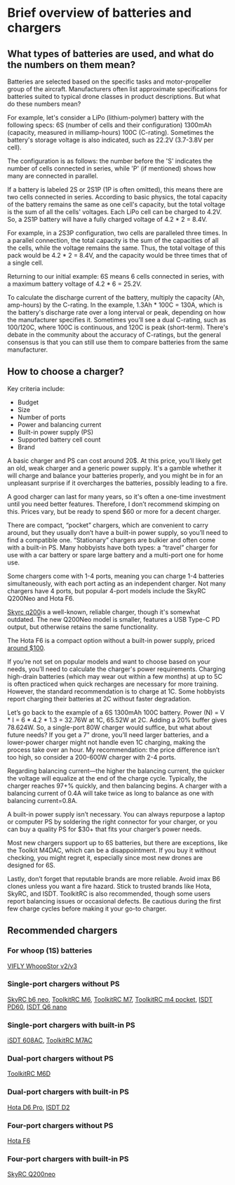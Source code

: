 # Brief overview of batteries and chargers

## What types of batteries are used, and what do the numbers on them mean?

Batteries are selected based on the specific tasks and motor-propeller group of the aircraft. Manufacturers often list approximate specifications for batteries suited to typical drone classes in product descriptions. But what do these numbers mean?

For example, let's consider a LiPo (lithium-polymer) battery with the following specs: 6S (number of cells and their configuration) 1300mAh (capacity, measured in milliamp-hours) 100C (C-rating). Sometimes the battery's storage voltage is also indicated, such as 22.2V (3.7-3.8V per cell).

The configuration is as follows: the number before the 'S' indicates the number of cells connected in series, while 'P' (if mentioned) shows how many are connected in parallel.

If a battery is labeled 2S or 2S1P (1P is often omitted), this means there are two cells connected in series. According to basic physics, the total capacity of the battery remains the same as one cell's capacity, but the total voltage is the sum of all the cells' voltages. Each LiPo cell can be charged to 4.2V. So, a 2S1P battery will have a fully charged voltage of 4.2 * 2 = 8.4V.

For example, in a 2S3P configuration, two cells are paralleled three times. In a parallel connection, the total capacity is the sum of the capacities of all the cells, while the voltage remains the same. Thus, the total voltage of this pack would be 4.2 * 2 = 8.4V, and the capacity would be three times that of a single cell.

Returning to our initial example: 6S means 6 cells connected in series, with a maximum battery voltage of 4.2 * 6 = 25.2V.

To calculate the discharge current of the battery, multiply the capacity (Ah, amp-hours) by the C-rating. In the example, 1.3Ah * 100C = 130A, which is the battery's discharge rate over a long interval or peak, depending on how the manufacturer specifies it. Sometimes you’ll see a dual C-rating, such as 100/120C, where 100C is continuous, and 120C is peak (short-term). There's debate in the community about the accuracy of C-ratings, but the general consensus is that you can still use them to compare batteries from the same manufacturer.

## How to choose a charger?

Key criteria include:

- Budget
- Size
- Number of ports
- Power and balancing current
- Built-in power supply (PS)
- Supported battery cell count
- Brand

A basic charger and PS can cost around 20$. At this price, you’ll likely get an old, weak charger and a generic power supply. It's a gamble whether it will charge and balance your batteries properly, and you might be in for an unpleasant surprise if it overcharges the batteries, possibly leading to a fire.

A good charger can last for many years, so it's often a one-time investment until you need better features. Therefore, I don’t recommend skimping on this. Prices vary, but be ready to spend $60 or more for a decent charger.

There are compact, “pocket” chargers, which are convenient to carry around, but they usually don’t have a built-in power supply, so you’ll need to find a compatible one. “Stationary” chargers are bulkier and often come with a built-in PS. Many hobbyists have both types: a “travel” charger for use with a car battery or spare large battery and a multi-port one for home use.

Some chargers come with 1-4 ports, meaning you can charge 1-4 batteries simultaneously, with each port acting as an independent charger. Not many chargers have 4 ports, but popular 4-port models include the SkyRC Q200Neo and Hota F6.

[Skyrc q200](https://rcsearch.info/-c49307)is a well-known, reliable charger, though it's somewhat outdated. The new Q200Neo model is smaller, features a USB Type-C PD output, but otherwise retains the same functionality.

The Hota F6 is a compact option without a built-in power supply, priced [around $100](https://rcsearch.info/-c24672).

If you’re not set on popular models and want to choose based on your needs, you’ll need to calculate the charger's power requirements. Charging high-drain batteries (which may wear out within a few months) at up to 5C is often practiced when quick recharges are necessary for more training. However, the standard recommendation is to charge at 1C. Some hobbyists report charging their batteries at 2C without faster degradation.

Let’s go back to the example of a 6S 1300mAh 100C battery. Power (N) = V * I = 6 * 4.2 * 1.3 = 32.76W at 1C, 65.52W at 2C. Adding a 20% buffer gives 78.624W. So, a single-port 80W charger would suffice, but what about future needs? If you get a 7" drone, you’ll need larger batteries, and a lower-power charger might not handle even 1C charging, making the process take over an hour. My recommendation: the price difference isn’t too high, so consider a 200-600W charger with 2-4 ports.

Regarding balancing current—the higher the balancing current, the quicker the voltage will equalize at the end of the charge cycle. Typically, the charger reaches 97+% quickly, and then balancing begins. A charger with a balancing current of 0.4A will take twice as long to balance as one with balancing current=0.8A.

A built-in power supply isn’t necessary. You can always repurpose a laptop or computer PS by soldering the right connector for your charger, or you can buy a quality PS for $30+ that fits your charger’s power needs.

Most new chargers support up to 6S batteries, but there are exceptions, like the Toolkit M4DAC, which can be a disappointment. If you buy it without checking, you might regret it, especially since most new drones are designed for 6S.

Lastly, don’t forget that reputable brands are more reliable. Avoid imax B6 clones unless you want a fire hazard. Stick to trusted brands like Hota, SkyRC, and ISDT. ToolkitRC is also recommended, though some users report balancing issues or occasional defects. Be cautious during the first few charge cycles before making it your go-to charger.

## Recommended chargers

### For whoop (1S) batteries

[VIFLY WhoopStor v2/v3](https://rcsearch.info/-c46257)

### Single-port chargers without PS

[SkyRC b6 neo](https://rcsearch.info/-c47308),
[ToolkitRC M6](https://rcsearch.info/-c6063), [ToolkitRC M7](https://rcsearch.info/-c25346), [ToolkitRC m4 pocket](https://rcsearch.info/-c32468),
[ISDT PD60](https://rcsearch.info/-c16236), [ISDT Q6 nano](https://rcsearch.info/-c14405)

### Single-port chargers with built-in PS

[iSDT 608AC](https://rcsearch.info/-c8911),
[ToolkitRC M7AC](https://rcsearch.info/-c39020)

### Dual-port chargers without PS

[ToolkitRC M6D](https://rcsearch.info/?s=toolkit+m6d)

### Dual-port chargers with built-in PS

[Hota D6 Pro](https://rcsearch.info/-c5511),
[ISDT D2](https://rcsearch.info/-c2175)

### Four-port chargers without PS

[Hota F6](https://rcsearch.info/-c24672)

### Four-port chargers with built-in PS

[SkyRC Q200neo](https://rcsearch.info/-c49307)
